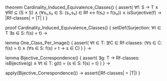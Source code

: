 theorem Cardinality_Induced_Equivalence_Classes() {
  assert(
    ∀f: S → T ∧
    ∀Rf ⊆ (S × S) ∧
    (∀s₁,s₂ ∈ S: (s₁,s₂) ∈ Rf ↔ f(s₁) = f(s₂)) ∧
    isSurjective(f) →
    |Rf-classes| = |T|
  )
}

proof Cardinality_Induced_Equivalence_Classes() {
  setDef(Surjection: ∀t ∈ T ∃s ∈ S: f(s) = t) →
  
  lemma One_Class_Per_Image() {
    assert(
      ∀t ∈ T: ∃!C ∈ Rf-classes: 
      (∀s ∈ C: f(s) = t) ∧
      (∀s ∈ S: f(s) = t → s ∈ C)
    )
  } →
  
  lemma Bijective_Correspondence() {
    assert(
      ∃g: T → Rf-classes:
      isBijective(g) ∧
      ∀t ∈ T: g(t) = {s ∈ S: f(s) = t}
    )
  } →
  
  apply(Bijective_Correspondence()) →
  assert(|Rf-classes| = |T|)
}
